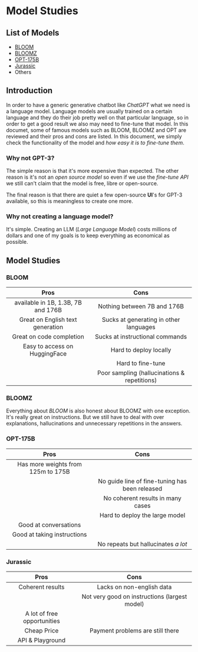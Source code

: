 # Model Studies

## List of Models

- [BLOOM](https://huggingface.co/bigscience/bloom)
- [BLOOMZ](https://huggingface.co/bigscience/bloomz)
- [OPT-175B](https://opt.alpa.ai/)
- [Jurassic](https://ai21.com)
- Others

## Introduction

In order to have a generic generative chatbot like _ChatGPT_ what we need is a language model. Language models are usually trained on a certain language and they do their job pretty well on that particular language, so in order to get a good result we also may need to fine-tune that model. In this documet, some of famous models such as BLOOM, BLOOMZ and OPT are reviewed and their pros and cons are listed. In this document, we simply check the functionality of the model and _how easy it is to fine-tune them_. 

### Why not GPT-3?

The simple reason is that it's more expensive than expected. The other reason is it's not an _open source model_ so even if we use the _fine-tune API_ we still can't claim that the model is free, libre or open-source. 

The final reason is that there are quiet a few open-source __UI__'s for GPT-3 available, so this is meaningless to create one more.

### Why not creating a language model?

It's simple. Creating an LLM (_Large Language Model_) costs millions of dollars and one of my goals is to keep everything as economical as possible.

## Model Studies

### BLOOM

| Pros | Cons |
|:----------------:|:----------------:|
| available in 1B, 1.3B, 7B and 176B | Nothing between 7B and 176B |
| Great on English text generation   | Sucks at generating in other languages |
| Great on code completion           | Sucks at instructional commands        |
| Easy to access on HuggingFace      | Hard to deploy locally                 |
|                                    | Hard to fine-tune                      |
|                                    | Poor sampling (hallucinations & repetitions) |

### BLOOMZ

Everything about _BLOOM_ is also honest about BLOOMZ with one exception. It's really great on instructions. But we still have to deal with over explanations, hallucinations and unnecessary repetitions in the answers.

### OPT-175B

| Pros | Cons |
|:----------------:|:----------------:|
| Has more weights from 125m to 175B | |
| | No guide line of fine-tuning has been released |
| | No coherent results in many cases |
| | Hard to deploy the large model    |
| Good at conversations | |
| Good at taking instructions | |
| | No repeats but hallucinates _a lot_ |

### Jurassic 

| Pros | Cons |
|:----------------:|:----------------:|
| Coherent results | Lacks on non-english data|
|                  | Not very good on instructions (largest model) |
| A lot of free opportunities | |
| Cheap Price       | Payment problems are still there |
| API & Playground  | |
